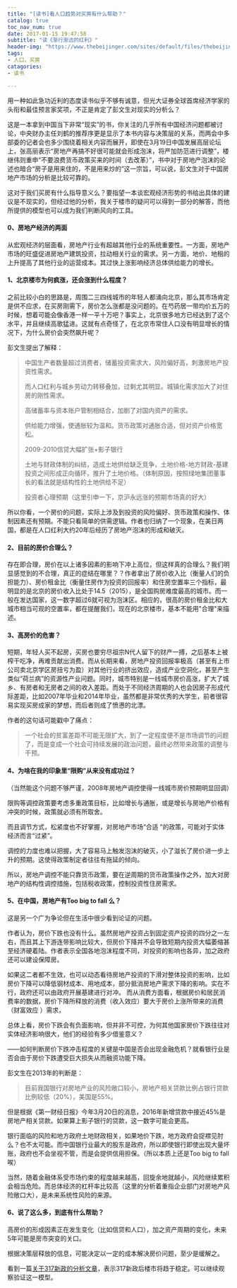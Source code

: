 ```yaml
---
title: "[读书]看人口趋势对买房有什么帮助？"
catalog: true
toc_nav_num: true
date: 2017-01-15 19:47:58
subtitle: "读《渐行渐远的红利》"
header-img: "https://www.thebeijinger.com/sites/default/files/thebeijinger/blog-images/349562/passengers-flood-a-railway-station-on-the-first-day-of-the-chinese-mid-autumn-festival-holiday-in-wuhan-hubei-province.jpg"
tags:
- 人口，买房
catagories:
- 读书

---
```


用一种如此急功近利的态度读书似乎不够有诚意，但光大证券全球首席经济学家的头衔和最佳预言家奖项，不正是肯定了彭文生对现实的分析么？

这是一本拿到中国当下非常“现实”的书，你关注的几乎所有中国经济问题都被讨论，中央财办主任刘鹤的推荐序更是显示了本书内容与决策层的关系，而两会中多部委的记者会也多少围绕着相关内容而展开，即使在3月19日中国发展高层论坛上，张高丽表示“房地产再搞不好很可能就会形成泡沫，将严加防范进行调整”，楼继伟则重申“不要浪费货币政策买来的时间（去改革）”，书中对于房地产泡沫的论述也暗合“房子是用来住的，不是用来炒的”这一宗旨，可以说，彭文生对于中国房地产市场的分析是比较可靠的。

这对于我们买房有什么指导意义么？要指望一本谈宏观经济形势的书给出具体的建议是不现实的，但经过他的分析，我关于楼市的疑问可以得到一部分的解答，而他所提供的模型也可以成为我们判断风向的工具。

#### 0、房地产经济的两面

从宏观经济的层面看，房地产行业有超越其他行业的系统重要性。一方面，房地产市场的旺盛促进房地产建筑投资，拉动相关行业的需求。另一方面，地价、地租的上升提高了其他行业的运营成本。其过快上涨影响经济总体供给能力的增长。

#### 1、北京楼市为何疯涨，还会涨到什么程度？

之前比较小白的思路是，周围二三四线城市的年轻人都涌向北京，那么其市场肯定是供不应求，在买房刚需下，房价怎么涨都是没问题的。在芍药居一带均价五万的时候，想着可能会像香港一样一平十万吧？事实上，北京很多地方已经达到了这个水平，并且继续高歌猛进。这就有点奇怪了，在北京市常住人口没有明显增长的情况下，为什么房价会突然飙升呢？

彭文生提出了解释：

> 中国生产者数量超过消费者，储蓄投资需求大，风险偏好高，刺激房地产投资性需求。
>
> 而人口红利与城乡劳动力转移叠加，过剩尤其明显。城镇化需求加大了对住房的刚性需求。
>
> 高储蓄率与资本账户管制相结合，加剧了对国内资产的需求。
>
> 供给能力增强，使通胀较为温和。货币政策对通胀合适，但对资产价格宽松。
>
> 2009-2010信贷大幅扩张+影子银行
>
> 土地与财政体制的纠结，造成土地供给缺乏竞争，土地价格-地方财政-基建投资之间形成正向循环，推升了土地价格。（体制原因，按照绿地集团董事长的看法就是结构性的土地供给不足）
>
> 投资者心理预期（这里引申一下，京沪永远涨的预期市场真的好大）

所以你看，一个房价的问题，实际上涉及到投资的风险偏好、货币政策和操作、体制因素还有预期。不能只看简单的供需逻辑。作者也归纳了一个现象，在美日两国，都是在人口红利大约20年后经历了房地产泡沫的形成和破灭。

#### 2、目前的房价合理么？

存在即合理，房价在以上诸多因素的影响下冲上高位，但这样真的合理么？我们明显感觉到的不合理，真正的症结在哪里？？作者拿出了房价收入比（衡量人们的负担能力）、房价租金比（衡量住房作为投资的回报率）和住房空置率三个指标，最明显的是北京的房价收入比处于14.5（2015），是全国购房难度最高的城市。而一般在发达国家，这一数字超过6就可视为泡沫区。相应的，很高的房价租金比和大城市相当可观的空置率，都在提醒我们，现在的北京楼市，基本不能用"合理"来描述。

#### 3、高房价的危害？

短期，年轻人买不起房，买房也要穷尽祖宗N代人留下的财产一搏，之后基本上被榨干吃净，再难贡献出消费。而从长期来看，房地产投资回报率极高（甚至有上市公司卖北京学区房扭亏为盈）对其他行业的挤出效应，造成产业空洞化，甚至产生类似“荷兰病”的资源性产业问题。同时，城市特别是一线城市房价高涨，扩大了城乡、有房者和无房者之间的收入差距。而处于不同经济周期的人也会因房子形成代际差距，比如2007年毕业和2014年毕业，虽然都是非常优秀的大学生，前者很容易实现买房成家的梦想，而后者则成了愤懑的北漂。

作者的这句话可能戳中了痛点：

> 一个社会的贫富差距不可能无限扩大，到了一定程度便不是市场调节的问题了，而是变成一个社会可持续发展的政治问题，最终必然带来政策的调整与干预。

#### 4、为啥在我的印象里“限购”从来没有成功过？

（当然能这个问题不够严谨，2008年房地产调控使得一线城市房价预期明显回调）

限购等调控政策要考虑多重政策目标，比如增长与通胀，或是增长与房地产价格有冲突的时候，政策就必须有所取舍。

而且调节方式，松紧度也不好掌握，对房地产市场“合适 ”的政策，可能对于实体经济而言“过紧”。

调控的力度也难以把握，大了容易马上触发泡沫的破灭，小了滋长了房价进一步上升的预期。这使得政策制定者往往有拖延的倾向。

所以，房地产调控不能只靠货币政策，要在逆周期的货币政策操作之外，加大对房地产的结构性调控措施，包括税收政策，控制投资性住房需求。

#### 5、在中国，房地产有Too big to fall 么？

这是另一个广为争论但在生活中很少看到论证的问题。

作者认为，房价下跌也没有什么。虽然房地产投资占到固定资产投资的四分之一左右，而且其上下游连带影响比较大，但房价下降并不会导致短期内投资大幅萎缩甚至经济硬着陆。作者表示全国各地泡沫程度不同，对投资的影响也各异，加之政府还可以建设保障房。

如果这二者都不生效，也可以动态看待房地产投资的下滑对整体投资的影响，比如房价下降可以降低钢材成本、用地成本，部分抵消房地产需求下降的影响。实在不行，政府还可以由政府开展基建进行对冲。 而从消费方面看，根据房价和居民消费率的数据，房价下降所释放的消费（收入效应）要大于房价上涨所带来的消费（财富效应 ）需求，

总体上看，房价下跌会有负面影响，但并非不可控，为何其他国家房价下跌往往对实体经济影响很大，他们的经验有多少借鉴意义？

——如何判断房价下跌冲击程度的关键是中国是否会出现金融危机？就看银行业是否会由于房价下跌遭受巨大损失从而融资功能下降。

彭文生在2013年的判断是：

> 目前我国银行对房地产业的风险敞口较小，房地产相关贷款比例占银行贷款比例较低（20%），美国是55%。

但是根据《第一财经日报》今年3月20日的消息，2016年新增贷款中接近45%是房地产相关贷款。如果算上影子银行的贷款，这一数字可能会更高。

银行面临的风险和地方政府土地财政相关，如果地价下跌，地方政府会捉襟见肘么？也不太可能。而中国银行业最大的股东是政府，所以即使银行即使出现大量坏账，政府也不会坐视不管，而是会提供信用担保。（所以本质上还是Too big to fall唉）

当然，随着金融体系受市场约束的程度越来越高，回旋余地就越小，风险继续累积会相当危险。而总体经济的杠杆率比较高（这里的分析着重指企业部门对房地产风险敞口大），是未来系统性风险的来源。

#### 6、说了这么多，到底有什么帮助？

高房价的形成因素正在发生变化（比如信贷和人口），加之资产周期的变化，未来5年可能是房市突变的关口。

根据决策层释放的信息，可能决定以一定的成本解决房价问题，至少是缓解之。

看到一篇[关于317新政的分析文章](https://www.huxiu.com/article/186142.html)，表示317新政后楼市将趋于稳定。可以继续观察验证这一模型。